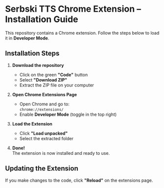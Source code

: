 # Serbski TTS Chrome Extension – Installation Guide  

This repository contains a Chrome extension. Follow the steps below to load it in **Developer Mode**.  

## Installation Steps  

1. **Download the repository**  
   - Click on the green **"Code"** button  
   - Select **"Download ZIP"**  
   - Extract the ZIP file on your computer  

2. **Open Chrome Extensions Page**  
   - Open Chrome and go to:  
     `chrome://extensions/`  
   - Enable **Developer Mode** (toggle in the top right)  

3. **Load the Extension**  
   - Click **"Load unpacked"**  
   - Select the extracted folder  

4. **Done!**  
   The extension is now installed and ready to use.  

## Updating the Extension  
If you make changes to the code, click **"Reload"** on the extensions page.  
